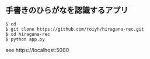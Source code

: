 ## 手書きのひらがなを認識するアプリ
```
$ cd
$ git clone https://github.com/roiyh/hiragana-rec.git
$ cd hiragana-rec
$ python app.py
```
see https://localhost:5000 